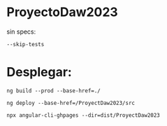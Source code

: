 # ProyectoDaw2023

sin specs:
```
--skip-tests
```

# Desplegar:

```
ng build --prod --base-href=./
```


```
ng deploy --base-href=/ProyectDaw2023/src
```

```
npx angular-cli-ghpages --dir=dist/ProyectDaw2023
```